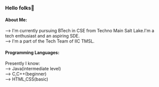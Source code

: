 ### Hello folks👋

#### About Me:

--> I'm currently pursuing BTech in CSE from Techno Main Salt Lake.I'm a tech enthusiast and an aspiring SDE.<br>
--> I'm a part of the Tech Team of IIC TMSL.<br>

#### Programming Languages:

Presently I know:<br>
--> Java(intermediate level)<br>
--> C,C++(beginner)<br>
--> HTML,CSS(basic)<br>



